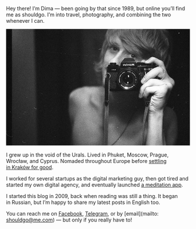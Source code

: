 Hey there! I’m Dima — been going by that since 1989, but online you’ll find me as shouldgo. I’m into travel, photography, and combining the two whenever I can.

![](/assets/images/2017/09/1.jpg)

I grew up in the void of the Urals. Lived in Phuket, Moscow, Prague, Wrocław, and Cyprus. Nomaded throughout Europe before [settling in Kraków for good](/blog/love-poland/).

I worked for several startups as the digital marketing guy, then got tired and started my own digital agency, and eventually launched [a meditation app](http://praktika.app/).

I started this blog in 2009, back when reading was still a thing. It began in Russian, but I’m happy to share my latest posts in English too.

You can reach me on [Facebook](https://facebook.com/dima.afonin), [Telegram](http://telegram.me/shouldgo), or by [email](mailto: shouldgo@me.com) — but only if you really have to!